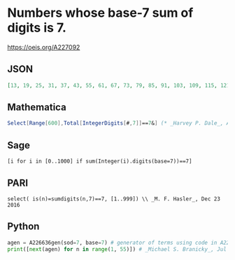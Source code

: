 # Numbers whose base\-7 sum of digits is 7\.
https://oeis.org/A227092
## JSON
```JSON
[13, 19, 25, 31, 37, 43, 55, 61, 67, 73, 79, 85, 91, 103, 109, 115, 121, 127, 133, 151, 157, 163, 169, 175, 199, 205, 211, 217, 247, 253, 259, 295, 301, 349, 355, 361, 367, 373, 379, 385, 397, 403, 409, 415, 421, 427, 445, 451, 457, 463, 469, 493, 499, 505]
```
## Mathematica
```Mathematica
Select[Range[600],Total[IntegerDigits[#,7]]==7&] (* _Harvey P. Dale_, Aug 18 2014 *)
```
## Sage
```Sage
[i for i in [0..1000] if sum(Integer(i).digits(base=7))==7]
```
## PARI
```PARI
select( is(n)=sumdigits(n,7)==7, [1..999]) \\ _M. F. Hasler_, Dec 23 2016
```
## Python
```Python
agen = A226636gen(sod=7, base=7) # generator of terms using code in A226636
print([next(agen) for n in range(1, 55)]) # _Michael S. Branicky_, Jul 10 2022
```
